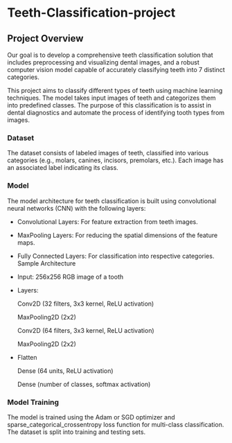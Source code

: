 # Teeth-Classification-project
## Project Overview
Our goal is to develop a comprehensive teeth classification solution that includes  preprocessing and visualizing dental images, and a robust computer vision model  capable of accurately classifying teeth into 7 distinct categories.

This project aims to classify different types of teeth using machine learning techniques. The model takes input images of teeth and categorizes them into predefined classes. The purpose of this classification is to assist in dental diagnostics and automate the process of identifying tooth types from images.

### Dataset
The dataset consists of labeled images of teeth, classified into various categories (e.g., molars, canines, incisors, premolars, etc.). Each image has an associated label indicating its class.

### Model
The model architecture for teeth classification is built using convolutional neural networks (CNN) with the following layers:

- Convolutional Layers: For feature extraction from teeth images.
- MaxPooling Layers: For reducing the spatial dimensions of the feature maps.
- Fully Connected Layers: For classification into respective categories.
Sample Architecture
- Input: 256x256 RGB image of a tooth
- Layers:
  
  Conv2D (32 filters, 3x3 kernel, ReLU activation)
  
  MaxPooling2D (2x2)
  
  Conv2D (64 filters, 3x3 kernel, ReLU activation)

  MaxPooling2D (2x2)
- Flatten
  
   Dense (64 units, ReLU activation)

   Dense (number of classes, softmax activation)

### Model Training
The model is trained using the Adam or SGD optimizer and sparse_categorical_crossentropy loss function for multi-class classification. The dataset is split into training and testing sets.

